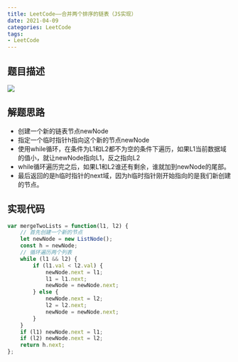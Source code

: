 ```yaml
---
title: LeetCode——合并两个排序的链表（JS实现）
date: 2021-04-09
categories: LeetCode
tags: 
- LeetCode
---
```

## 题目描述
![](https://img-blog.csdnimg.cn/img_convert/615bcca73cd8341eb6a92718d15c9128.png)

## 解题思路
* 创建一个新的链表节点newNode
* 指定一个临时指针h指向这个新的节点newNode
* 使用while循环，在条件为L1和L2都不为空的条件下遍历，如果L1当前数据域的值小，就让newNode指向L1，反之指向L2
* while循环遍历完之后，如果L1和L2谁还有剩余，谁就加到newNode的尾部。
* 最后返回的是h临时指针的next域，因为h临时指针刚开始指向的是我们新创建的节点。

## 实现代码
```js
var mergeTwoLists = function(l1, l2) {
    // 首先创建一个新的节点
    let newNode = new ListNode();
    const h = newNode;
    // 循环遍历两个列表
    while (l1 && l2) {
        if (l1.val < l2.val) {
            newNode.next = l1;
            l1 = l1.next;
            newNode = newNode.next;
        } else {
            newNode.next = l2;
            l2 = l2.next;
            newNode = newNode.next;
        }
    } 
    if (l1) newNode.next = l1;
    if (l2) newNode.next = l2;
    return h.next;
};
```